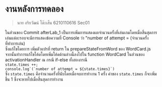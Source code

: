 # งานหลังการทดลอง

> นาย อริยวัฒน์ โต๊ะเส็น
> 6210110616 Sec01

ในส่วนของ Commit afterLab_1 เป็นการเพิ่มการแสดงผลจำนวนครั้งที่เล่นเกมโดยเมื่อสิ้นสุดการเล่นแต่ละรอบจะมีการแสดงข้อความที่ Console ว่า "number of attempt = (จำนวนครั้งที่ทำการเล่น)  
ซึ่งแก้ไขโดยการ เพิ่มตัวแปรที่ return ใน prepareStateFromWord ของ WordCard.js  
จากนั้นทำการแก้ไขโค้ดโดยเพิ่มโค้ดด้านล่างนี้ลงไปใน function WordCard ในส่วนของ activationHandler ณ กรณี if-else ทั้งสองกรณี  
``state.times ++;``   
 ``console.log`(`number of attempt = ${state.times}`)``  
 ซึ่ง `state.times` คือจำนวนครั้งที่นับโดยเมื่อจบการทำงาน 1 ครั้ง ค่าของ `state.times` ก็จะเพิ่มขึ้น 1 ซึ่งจะหายไปเมื่อสิ้นสุดการทำงาน
